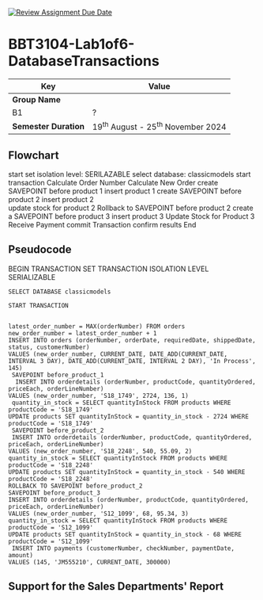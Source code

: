 [![Review Assignment Due Date](https://classroom.github.com/assets/deadline-readme-button-22041afd0340ce965d47ae6ef1cefeee28c7c493a6346c4f15d667ab976d596c.svg)](https://classroom.github.com/a/r-tQZu0l)
# BBT3104-Lab1of6-DatabaseTransactions


| **Key**                                                               | Value                                                                                                                                                                              |
|---------------|---------------------------------------------------------|
| **Group Name** 
B1                                                              | ? |
| **Semester Duration**                                                 | 19<sup>th</sup> August - 25<sup>th</sup> November 2024                                                                                                                       |

## Flowchart
start 
set isolation level: SERILAZABLE
select database: classicmodels
start transaction
Calculate Order Number
Calculate New Order
create SAVEPOINT before product 1
insert product 1 
create SAVEPOINT before product 2
insert product 2  
update stock for product 2 
Rollback to SAVEPOINT before product 2
create a SAVEPOINT before product 3 
insert product 3 
Update Stock for Product 3 
Receive Payment
commit Transaction
confirm results
End
## Pseudocode
BEGIN TRANSACTION
    SET TRANSACTION ISOLATION LEVEL SERIALIZABLE
    
    SELECT DATABASE classicmodels
    
    START TRANSACTION
    
  
    latest_order_number = MAX(orderNumber) FROM orders
    new_order_number = latest_order_number + 1
    INSERT INTO orders (orderNumber, orderDate, requiredDate, shippedDate, status, customerNumber)
    VALUES (new_order_number, CURRENT_DATE, DATE_ADD(CURRENT_DATE, INTERVAL 3 DAY), DATE_ADD(CURRENT_DATE, INTERVAL 2 DAY), 'In Process', 145)
     SAVEPOINT before_product_1
      INSERT INTO orderdetails (orderNumber, productCode, quantityOrdered, priceEach, orderLineNumber)
    VALUES (new_order_number, 'S18_1749', 2724, 136, 1)
     quantity_in_stock = SELECT quantityInStock FROM products WHERE productCode = 'S18_1749'
    UPDATE products SET quantityInStock = quantity_in_stock - 2724 WHERE productCode = 'S18_1749'
     SAVEPOINT before_product_2
     INSERT INTO orderdetails (orderNumber, productCode, quantityOrdered, priceEach, orderLineNumber)
    VALUES (new_order_number, 'S18_2248', 540, 55.09, 2)
    quantity_in_stock = SELECT quantityInStock FROM products WHERE productCode = 'S18_2248'
    UPDATE products SET quantityInStock = quantity_in_stock - 540 WHERE productCode = 'S18_2248'
    ROLLBACK TO SAVEPOINT before_product_2
    SAVEPOINT before_product_3
    INSERT INTO orderdetails (orderNumber, productCode, quantityOrdered, priceEach, orderLineNumber)
    VALUES (new_order_number, 'S12_1099', 68, 95.34, 3)
    quantity_in_stock = SELECT quantityInStock FROM products WHERE productCode = 'S12_1099'
    UPDATE products SET quantityInStock = quantity_in_stock - 68 WHERE productCode = 'S12_1099'
     INSERT INTO payments (customerNumber, checkNumber, paymentDate, amount)
    VALUES (145, 'JM555210', CURRENT_DATE, 300000)
## Support for the Sales Departments' Report

